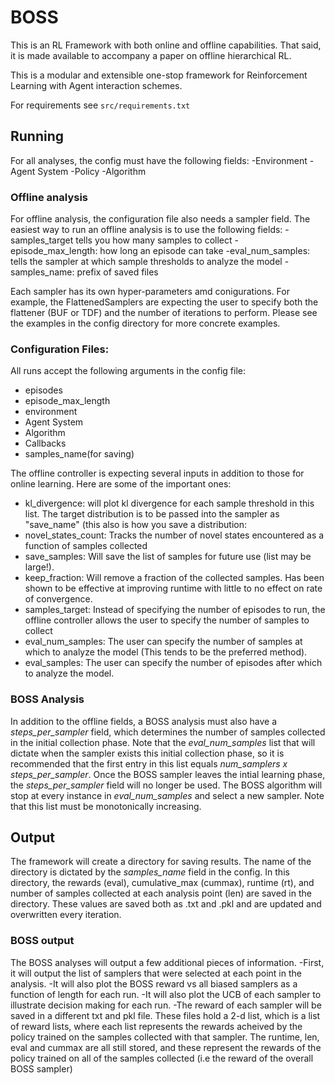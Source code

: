 # BOSS 

This is an RL Framework with both online and offline capabilities. 
That said, it is made available to accompany a paper on offline hierarchical RL. 

This is a modular and extensible one-stop framework for Reinforcement Learning with Agent interaction schemes.

For requirements see `src/requirements.txt`

## Running
For all analyses, the config must have the following fields:
-Environment
-Agent System
-Policy
-Algorithm

### Offline analysis
For offline analysis, the configuration file also needs a sampler field. 
The easiest way to run an offline analysis is to use the following fields:
-samples_target tells you how many samples to collect
-episode_max_length: how long an episode can take 
-eval_num_samples: tells the sampler at which sample thresholds to analyze the model
-samples_name: prefix of saved files

Each sampler has its own hyper-parameters amd conigurations. For example, the FlattenedSamplers are expecting the user to specify both the flattener (BUF or TDF) and the number of iterations to perform.
Please see the examples in the config directory for more concrete examples.

### Configuration Files:

All runs accept the following arguments in the config file:
- episodes
- episode_max_length
- environment
- Agent System
- Algorithm
- Callbacks
- samples_name(for saving)


The offline controller is expecting several inputs in addition to those for online learning. Here are some of the important ones:
- kl_divergence: will plot kl divergence for each sample threshold in this list. The target distribution is to be passed into the sampler as "save_name" (this also is how you save a distribution:
- novel_states_count: Tracks the number of novel states encountered as a function of samples collected
- save_samples: Will save the list of samples for future use (list may be large!).
- keep_fraction: Will remove a fraction of the collected samples. Has been shown to be effective at improving runtime with little to no effect on rate of convergence.
- samples_target: Instead of specifying the number of episodes to run, the offline controller allows the user to specify the number of samples to collect 
- eval_num_samples: The user can specify the number of samples at which to analyze the model (This tends to be the preferred method).
- eval_samples: The user can specify the number of episodes after which to analyze the model. 


### BOSS Analysis
In addition to the offline fields, a BOSS analysis must also have a *steps_per_sampler* field, which determines the number of samples collected in the initial collection phase. 
Note that the *eval_num_samples* list that will dictate when the sampler exists this initial collection phase, so it is recommended that the first entry in this list equals *num_samplers x steps_per_sampler*.
Once the BOSS sampler leaves the intial learning phase, the *steps_per_sampler* field will no longer be used. 
The BOSS algorithm will stop at every instance in *eval_num_samples* and select a new sampler. Note that this list must be monotonically increasing. 


## Output

The framework will create a directory for saving results. The name of the directory is dictated by the *samples_name* field in the config. 
In this directory, the rewards (eval), cumulative_max (cummax), runtime (rt), and number of samples collected at each analysis point (len) are saved in the directory.
These values are saved both as .txt and .pkl and are updated and overwritten every iteration. 


### BOSS output
The BOSS analyses will output a few additional pieces of information. 
-First, it will output the list of samplers that were selected at each point in the analysis. 
-It will also plot the BOSS reward vs all biased samplers as a function of length for each run. 
-It will also plot the UCB of each sampler to illustrate decision making for each run. 
-The reward of each sampler will be saved in a different txt and pkl file. These files hold a 2-d list, which is a list of reward lists, where each list represents the rewards acheived by the policy trained on the samples collected with that sampler. The runtime, len, eval and cummax are all still stored, and these represent the rewards of the policy trained on all of the samples collected (i.e the reward of the overall BOSS sampler)


